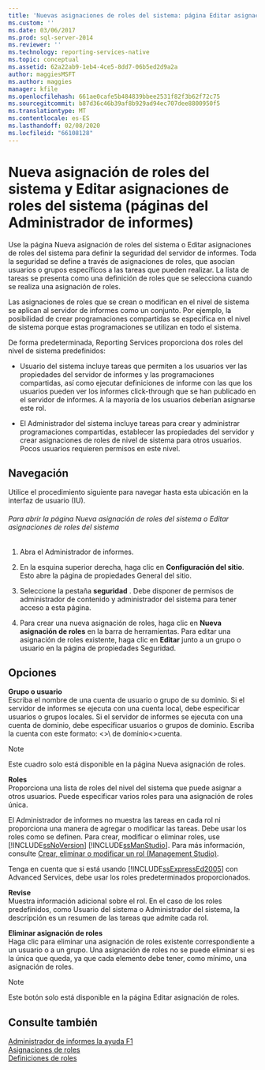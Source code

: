 ```yaml
---
title: 'Nuevas asignaciones de roles del sistema: página Editar asignaciones de roles del sistema (Administrador de informes) | Microsoft Docs'
ms.custom: ''
ms.date: 03/06/2017
ms.prod: sql-server-2014
ms.reviewer: ''
ms.technology: reporting-services-native
ms.topic: conceptual
ms.assetid: 62a22ab9-1eb4-4ce5-8dd7-06b5ed2d9a2a
author: maggiesMSFT
ms.author: maggies
manager: kfile
ms.openlocfilehash: 661ae0cafe5b484839bbee2531f82f3b62f72c75
ms.sourcegitcommit: b87d36c46b39af8b929ad94ec707dee8800950f5
ms.translationtype: MT
ms.contentlocale: es-ES
ms.lasthandoff: 02/08/2020
ms.locfileid: "66108128"
---
```

# <a name="new-system-role-assignments-edit-system-role-assignments-page-report-manager"></a>Nueva asignación de roles del sistema y Editar asignaciones de roles del sistema (páginas del Administrador de informes)
  Use la página Nueva asignación de roles del sistema o Editar asignaciones de roles del sistema para definir la seguridad del servidor de informes. Toda la seguridad se define a través de asignaciones de roles, que asocian usuarios o grupos específicos a las tareas que pueden realizar. La lista de tareas se presenta como una definición de roles que se selecciona cuando se realiza una asignación de roles.  
  
 Las asignaciones de roles que se crean o modifican en el nivel de sistema se aplican al servidor de informes como un conjunto. Por ejemplo, la posibilidad de crear programaciones compartidas se especifica en el nivel de sistema porque estas programaciones se utilizan en todo el sistema.  
  
 De forma predeterminada, Reporting Services proporciona dos roles del nivel de sistema predefinidos:  
  
-   Usuario del sistema incluye tareas que permiten a los usuarios ver las propiedades del servidor de informes y las programaciones compartidas, así como ejecutar definiciones de informe con las que los usuarios pueden ver los informes click-through que se han publicado en el servidor de informes. A la mayoría de los usuarios deberían asignarse este rol.  
  
-   El Administrador del sistema incluye tareas para crear y administrar programaciones compartidas, establecer las propiedades del servidor y crear asignaciones de roles de nivel de sistema para otros usuarios. Pocos usuarios requieren permisos en este nivel.  
  
## <a name="navigation"></a>Navegación  
 Utilice el procedimiento siguiente para navegar hasta esta ubicación en la interfaz de usuario (IU).  
  
###### <a name="to-open-the-new-system-role-assignments-or-edit-system-role-assignments-page"></a>Para abrir la página Nueva asignación de roles del sistema o Editar asignaciones de roles del sistema  
  
1.  Abra el Administrador de informes.  
  
2.  En la esquina superior derecha, haga clic en **Configuración del sitio**. Esto abre la página de propiedades General del sitio.  
  
3.  Seleccione la pestaña **seguridad** . Debe disponer de permisos de administrador de contenido y administrador del sistema para tener acceso a esta página.  
  
4.  Para crear una nueva asignación de roles, haga clic en **Nueva asignación de roles** en la barra de herramientas. Para editar una asignación de roles existente, haga clic en **Editar** junto a un grupo o usuario en la página de propiedades Seguridad.  
  
## <a name="options"></a>Opciones  
 **Grupo o usuario**  
 Escriba el nombre de una cuenta de usuario o grupo de su dominio. Si el servidor de informes se ejecuta con una cuenta local, debe especificar usuarios o grupos locales. Si el servidor de informes se ejecuta con una cuenta de dominio, debe especificar usuarios o grupos de dominio. Escriba la cuenta con este formato: \<>\\ de dominio<\>cuenta.  
  
> [!NOTE]  
>  Este cuadro solo está disponible en la página Nueva asignación de roles.  
  
 **Roles**  
 Proporciona una lista de roles del nivel del sistema que puede asignar a otros usuarios. Puede especificar varios roles para una asignación de roles única.  
  
 El Administrador de informes no muestra las tareas en cada rol ni proporciona una manera de agregar o modificar las tareas. Debe usar los roles como se definen. Para crear, modificar o eliminar roles, use [!INCLUDE[ssNoVersion](../includes/ssnoversion-md.md)] [!INCLUDE[ssManStudio](../includes/ssmanstudio-md.md)]. Para más información, consulte [Crear, eliminar o modificar un rol &#40;Management Studio&#41;](security/role-definitions-create-delete-or-modify.md).  
  
 Tenga en cuenta que si está usando [!INCLUDE[ssExpressEd2005](../includes/ssexpressed2005-md.md)] con Advanced Services, debe usar los roles predeterminados proporcionados.  
  
 **Revise**  
 Muestra información adicional sobre el rol. En el caso de los roles predefinidos, como Usuario del sistema o Administrador del sistema, la descripción es un resumen de las tareas que admite cada rol.  
  
 **Eliminar asignación de roles**  
 Haga clic para eliminar una asignación de roles existente correspondiente a un usuario o a un grupo. Una asignación de roles no se puede eliminar si es la única que queda, ya que cada elemento debe tener, como mínimo, una asignación de roles.  
  
> [!NOTE]  
>  Este botón solo está disponible en la página Editar asignación de roles.  
  
## <a name="see-also"></a>Consulte también  
 [Administrador de informes la ayuda F1](../../2014/reporting-services/report-manager-f1-help.md)   
 [Asignaciones de roles](security/role-assignments.md)   
 [Definiciones de roles](security/role-definitions.md)  
  
  
